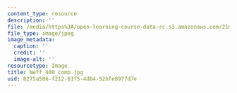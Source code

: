 ```yaml
---
content_type: resource
description: ''
file: /media/https%3A/open-learning-course-data-rc.s3.amazonaws.com/21m-299-the-beatles-fall-2017/8275a586f21261f54d8452bfe8977d7e_Neff_400_comp.jpg
file_type: image/jpeg
image_metadata:
  caption: ''
  credit: ''
  image-alt: ''
resourcetype: Image
title: Neff_400_comp.jpg
uid: 8275a586-f212-61f5-4d84-52bfe8977d7e
---
```


